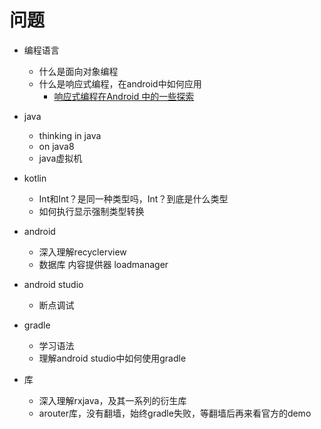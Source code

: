 # 问题

+ 编程语言
  + 什么是面向对象编程
  + 什么是响应式编程，在android中如何应用
    + [响应式编程在Android 中的一些探索](https://juejin.im/post/5c026915f265da615876e42e)
+ java
  + thinking in java
  + on java8
  + java虚拟机
+ kotlin
  + Int和Int？是同一种类型吗，Int？到底是什么类型
  + 如何执行显示强制类型转换

+ android
  + 深入理解recyclerview
  + 数据库 内容提供器 loadmanager 
+ android studio
  + 断点调试
+ gradle
  + 学习语法
  + 理解android studio中如何使用gradle

+ 库
  + 深入理解rxjava，及其一系列的衍生库
  + arouter库，没有翻墙，始终gradle失败，等翻墙后再来看官方的demo